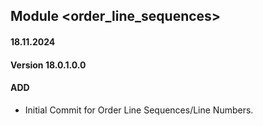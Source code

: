 ## Module <order_line_sequences>

#### 18.11.2024
#### Version 18.0.1.0.0
#### ADD
- Initial Commit for Order Line Sequences/Line Numbers.
